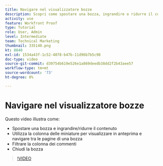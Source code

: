 ```yaml
---
title: Navigare nel visualizzatore bozze
description: Scopri come spostare una bozza, ingrandire o ridurre il contenuto, utilizzare la colonna delle miniature, filtrare i commenti della bozza e altro ancora nella [!DNL  Workfront] visualizzatore di bozze.
activity: use
feature: Workfront Proof
type: Tutorial
role: User, Admin
level: Intermediate
team: Technical Marketing
thumbnail: 335140.png
kt: 8840
exl-id: 1534a43f-1c52-4078-b47b-11d96b7b5c98
doc-type: video
source-git-commit: d39754b619e526e1a869deedb38dd2f2b43aee57
workflow-type: tm+mt
source-wordcount: '73'
ht-degree: 0%

---
```


# Navigare nel visualizzatore bozze

Questo video illustra come:

* Spostare una bozza e ingrandire/ridurre il contenuto
* Utilizza la colonna delle miniature per visualizzare in anteprima e navigare tra le pagine di una bozza
* Filtrare la colonna dei commenti
* Chiudi la bozza

>[!VIDEO](https://video.tv.adobe.com/v/335140/?quality=12)

<!-- 
## Learn more
* Review a static proof
* Search within a proof
* Compare proofs
* Configure proofing viewer settings
* View the [!DNL Workfront] object associated with a proof
* Share a proof from the proofing viewer
* Print a proof summary within [!DNL Workfront]
-->
